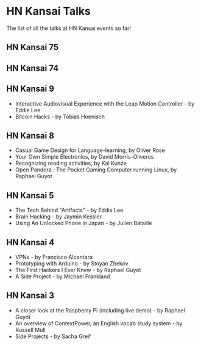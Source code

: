# HN Kansai Talks
The list of all the talks at HN Kansai events so far!

## HN Kansai 75



## HN Kansai 74

## HN Kansai 9

- Interactive Audiovisual Experience with the Leap Motion Controller - by Eddie Lee
- Bitcoin Hacks - by Tobias Hoenisch

## HN Kansai 8

- Casual Game Design for Language-learning, by Oliver Rose
- Your Own Simple Electronics, by David Morris-Oliveros
- Recognizing reading activities, by Kai Kunze
- Open Pandora : The Pocket Gaming Computer running Linux, by Raphael Guyot

## HN Kansai 5

- The Tech Behind "Artifacts" - by Eddie Lee
- Brain Hacking - by Jaymin Kessler
- Using An Unlocked Phone in Japan - by Julien Bataille

## HN Kansai 4

- VPNs - by Francisco Alcantara
- Prototyping with Arduino - by Stoyan Zhekov
- The First Hackers I Ever Knew - by Raphael Guyot
- A Side Project - by Michael Frankland

## HN Kansai 3

* A closer look at the Raspberry Pi (including live demo) - by Raphael Guyot
* An overview of ContextPower, an English vocab study system - by Russell Mull
* Side Projects - by Sacha Greif
